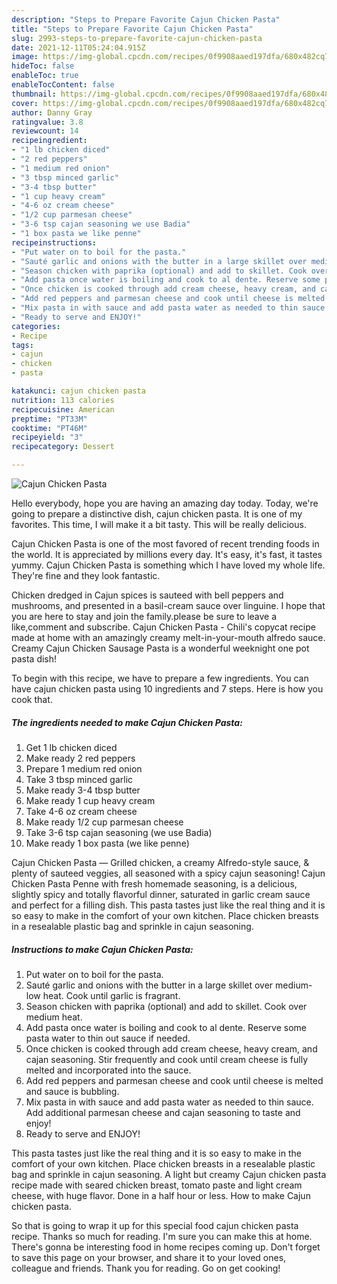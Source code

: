 ```yaml
---
description: "Steps to Prepare Favorite Cajun Chicken Pasta"
title: "Steps to Prepare Favorite Cajun Chicken Pasta"
slug: 2993-steps-to-prepare-favorite-cajun-chicken-pasta
date: 2021-12-11T05:24:04.915Z
image: https://img-global.cpcdn.com/recipes/0f9908aaed197dfa/680x482cq70/cajun-chicken-pasta-recipe-main-photo.jpg
hideToc: false
enableToc: true
enableTocContent: false
thumbnail: https://img-global.cpcdn.com/recipes/0f9908aaed197dfa/680x482cq70/cajun-chicken-pasta-recipe-main-photo.jpg
cover: https://img-global.cpcdn.com/recipes/0f9908aaed197dfa/680x482cq70/cajun-chicken-pasta-recipe-main-photo.jpg
author: Danny Gray
ratingvalue: 3.8
reviewcount: 14
recipeingredient:
- "1 lb chicken diced"
- "2 red peppers"
- "1 medium red onion"
- "3 tbsp minced garlic"
- "3-4 tbsp butter"
- "1 cup heavy cream"
- "4-6 oz cream cheese"
- "1/2 cup parmesan cheese"
- "3-6 tsp cajan seasoning we use Badia"
- "1 box pasta we like penne"
recipeinstructions:
- "Put water on to boil for the pasta."
- "Sauté garlic and onions with the butter in a large skillet over medium-low heat. Cook until garlic is fragrant."
- "Season chicken with paprika (optional) and add to skillet. Cook over medium heat."
- "Add pasta once water is boiling and cook to al dente. Reserve some pasta water to thin out sauce if needed."
- "Once chicken is cooked through add cream cheese, heavy cream, and cajan seasoning. Stir frequently and cook until cream cheese is fully melted and incorporated into the sauce."
- "Add red peppers and parmesan cheese and cook until cheese is melted and sauce is bubbling."
- "Mix pasta in with sauce and add pasta water as needed to thin sauce. Add additional parmesan cheese and cajan seasoning to taste and enjoy!"
- "Ready to serve and ENJOY!"
categories:
- Recipe
tags:
- cajun
- chicken
- pasta

katakunci: cajun chicken pasta 
nutrition: 113 calories
recipecuisine: American
preptime: "PT33M"
cooktime: "PT46M"
recipeyield: "3"
recipecategory: Dessert

---
```



![Cajun Chicken Pasta](https://img-global.cpcdn.com/recipes/0f9908aaed197dfa/680x482cq70/cajun-chicken-pasta-recipe-main-photo.jpg)

Hello everybody, hope you are having an amazing day today. Today, we're going to prepare a distinctive dish, cajun chicken pasta. It is one of my favorites. This time, I will make it a bit tasty. This will be really delicious.

Cajun Chicken Pasta is one of the most favored of recent trending foods in the world. It is appreciated by millions every day. It's easy, it's fast, it tastes yummy. Cajun Chicken Pasta is something which I have loved my whole life. They're fine and they look fantastic.

Chicken dredged in Cajun spices is sauteed with bell peppers and mushrooms, and presented in a basil-cream sauce over linguine. I hope that you are here to stay and join the family.please be sure to leave a like,comment and subscribe. Cajun Chicken Pasta - Chili&#39;s copycat recipe made at home with an amazingly creamy melt-in-your-mouth alfredo sauce. Creamy Cajun Chicken Sausage Pasta is a wonderful weeknight one pot pasta dish!


To begin with this recipe, we have to prepare a few ingredients. You can have cajun chicken pasta using 10 ingredients and 7 steps. Here is how you cook that.

<!--inarticleads1-->

##### The ingredients needed to make Cajun Chicken Pasta:

1. Get 1 lb chicken diced
1. Make ready 2 red peppers
1. Prepare 1 medium red onion
1. Take 3 tbsp minced garlic
1. Make ready 3-4 tbsp butter
1. Make ready 1 cup heavy cream
1. Take 4-6 oz cream cheese
1. Make ready 1/2 cup parmesan cheese
1. Take 3-6 tsp cajan seasoning (we use Badia)
1. Make ready 1 box pasta (we like penne)


Cajun Chicken Pasta — Grilled chicken, a creamy Alfredo-style sauce, & plenty of sauteed veggies, all seasoned with a spicy cajun seasoning! Cajun Chicken Pasta Penne with fresh homemade seasoning, is a delicious, slightly spicy and totally flavorful dinner, saturated in garlic cream sauce and perfect for a filling dish. This pasta tastes just like the real thing and it is so easy to make in the comfort of your own kitchen. Place chicken breasts in a resealable plastic bag and sprinkle in cajun seasoning. 

<!--inarticleads2-->

##### Instructions to make Cajun Chicken Pasta:

1. Put water on to boil for the pasta.
1. Sauté garlic and onions with the butter in a large skillet over medium-low heat. Cook until garlic is fragrant.
1. Season chicken with paprika (optional) and add to skillet. Cook over medium heat.
1. Add pasta once water is boiling and cook to al dente. Reserve some pasta water to thin out sauce if needed.
1. Once chicken is cooked through add cream cheese, heavy cream, and cajan seasoning. Stir frequently and cook until cream cheese is fully melted and incorporated into the sauce.
1. Add red peppers and parmesan cheese and cook until cheese is melted and sauce is bubbling.
1. Mix pasta in with sauce and add pasta water as needed to thin sauce. Add additional parmesan cheese and cajan seasoning to taste and enjoy!
1. Ready to serve and ENJOY!

This pasta tastes just like the real thing and it is so easy to make in the comfort of your own kitchen. Place chicken breasts in a resealable plastic bag and sprinkle in cajun seasoning. A light but creamy Cajun chicken pasta recipe made with seared chicken breast, tomato paste and light cream cheese, with huge flavor. Done in a half hour or less. How to make Cajun chicken pasta. 

So that is going to wrap it up for this special food cajun chicken pasta recipe. Thanks so much for reading. I'm sure you can make this at home. There's gonna be interesting food in home recipes coming up. Don't forget to save this page on your browser, and share it to your loved ones, colleague and friends. Thank you for reading. Go on get cooking!
